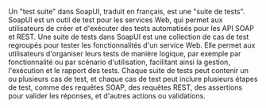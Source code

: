 Un "test suite" dans SoapUI, traduit en français, est une "suite de tests". SoapUI est un outil de test pour les services Web, qui permet aux utilisateurs de créer et d'exécuter des tests automatisés pour les API SOAP et REST. Une suite de tests dans SoapUI est une collection de cas de test regroupés pour tester les fonctionnalités d'un service Web. Elle permet aux utilisateurs d'organiser leurs tests de manière logique, par exemple par fonctionnalité ou par scénario d'utilisation, facilitant ainsi la gestion, l'exécution et le rapport des tests. Chaque suite de tests peut contenir un ou plusieurs cas de test, et chaque cas de test peut inclure plusieurs étapes de test, comme des requêtes SOAP, des requêtes REST, des assertions pour valider les réponses, et d'autres actions ou validations.
